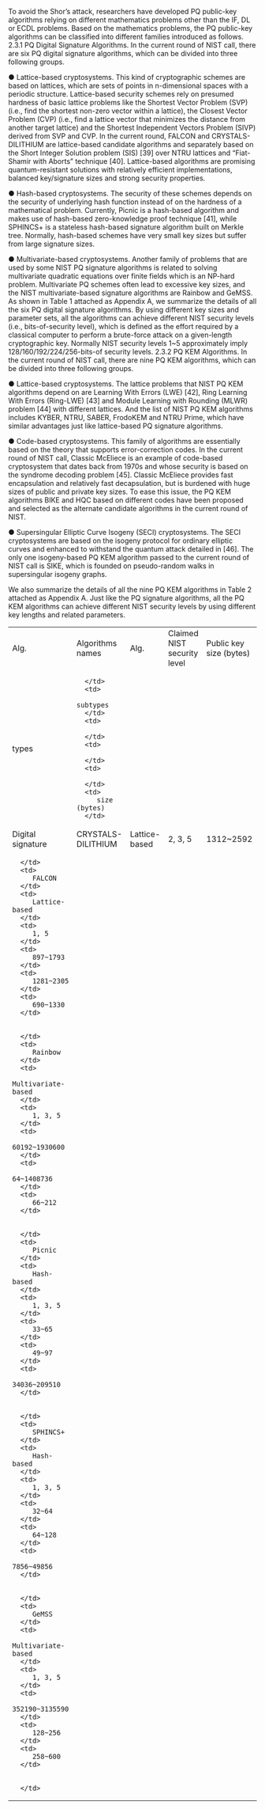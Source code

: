 To avoid the Shor’s attack, researchers have developed PQ public-key algorithms relying on different mathematics problems other than the IF, DL or ECDL problems. Based on the mathematics problems, the PQ public-key algorithms can be classified into different families introduced as follows.
2.3.1 PQ Digital Signature Algorithms. In the current round of NIST call, there are six PQ digital signature algorithms, which can be divided into three following groups.

●	Lattice-based cryptosystems. This kind of cryptographic schemes are based on lattices, which are sets of points in n-dimensional spaces with a periodic structure. Lattice-based security schemes rely on presumed hardness of basic lattice problems like the Shortest Vector Problem (SVP) (i.e., find the shortest non-zero vector within a lattice), the Closest Vector Problem (CVP) (i.e., find a lattice vector that minimizes the distance from another target lattice) and the Shortest Independent Vectors Problem (SIVP) derived from SVP and CVP. In the current round, FALCON and CRYSTALS-DILITHIUM are lattice-based candidate algorithms and separately based on the Short Integer Solution problem (SIS) [39] over NTRU lattices and “Fiat-Shamir with Aborts” technique [40]. Lattice-based algorithms are promising quantum-resistant solutions with relatively efficient implementations, balanced key/signature sizes and strong security properties.

●	Hash-based cryptosystems. The security of these schemes depends on the security of underlying hash function instead of on the hardness of a mathematical problem. Currently, Picnic is a hash-based algorithm and makes use of hash-based zero-knowledge proof technique [41], while SPHINCS+ is a stateless hash-based signature algorithm built on Merkle tree. Normally, hash-based schemes have very small key sizes but suffer from large signature sizes.

●	Multivariate-based cryptosystems. Another family of problems that are used by some NIST PQ signature algorithms is related to solving multivariate quadratic equations over finite fields which is an NP-hard problem. Multivariate PQ schemes often lead to excessive key sizes, and the NIST multivariate-based signature algorithms are Rainbow and GeMSS.
As shown in Table 1 attached as Appendix A, we summarize the details of all the six PQ digital signature algorithms. By using different key sizes and parameter sets, all the algorithms can achieve different NIST security levels (i.e., bits-of-security level), which is defined as the effort required by a classical computer to perform a brute-force attack on a given-length cryptographic key. Normally NIST security levels 1~5 approximately imply 128/160/192/224/256-bits-of security levels.
2.3.2 PQ KEM Algorithms. In the current round of NIST call, there are nine PQ KEM algorithms, which can be divided into three following groups.

●	Lattice-based cryptosystems. The lattice problems that NIST PQ KEM algorithms depend on are Learning With Errors (LWE) [42], Ring Learning With Errors (Ring-LWE) [43] and Module Learning with Rounding (MLWR) problem [44] with different lattices. And the list of NIST PQ KEM algorithms includes KYBER, NTRU, SABER, FrodoKEM and NTRU Prime, which have similar advantages just like lattice-based PQ signature algorithms.

●	Code-based cryptosystems. This family of algorithms are essentially based on the theory that supports error-correction codes. In the current round of NIST call, Classic McEliece is an example of code-based cryptosystem that dates back from 1970s and whose security is based on the syndrome decoding problem [45]. Classic McEliece provides fast encapsulation and relatively fast decapsulation, but is burdened with huge sizes of public and private key sizes. To ease this issue, the PQ KEM algorithms BIKE and HQC based on different codes have been proposed and selected as the alternate candidate algorithms in the current round of NIST.

●	Supersingular Elliptic Curve Isogeny (SECI) cryptosystems. The SECI cryptosystems are based on the isogeny protocol for ordinary elliptic curves and enhanced to withstand the quantum attack detailed in [46]. The only one isogeny-based PQ KEM algorithm passed to the current round of NIST call is SIKE, which is founded on pseudo-random walks in supersingular isogeny graphs.

We also summarize the details of all the nine PQ KEM algorithms in Table 2 attached as Appendix A. Just like the PQ signature algorithms, all the PQ KEM algorithms can achieve different NIST security levels by using different key lengths and related parameters.

<table>
   <tr>
      <td>
         Alg.
      </td>
      <td>
         Algorithms names
      </td>
      <td>
         Alg.
      </td>
      <td>
         Claimed NIST security level
      </td>
      <td>
         Public key size (bytes)
      </td>
      <td>
         Private key size (bytes)
      </td>
      <td>
         Signature
      </td>
   </tr>
   <tr>
      <td>
         types
      </td>
      <td>
         
      </td>
      <td>
         subtypes
      </td>
      <td>
         
      </td>
      <td>
         
      </td>
      <td>
         
      </td>
      <td>
         size (bytes)
      </td>
   </tr>
   <tr>
      <td>
         Digital signature
      </td>
      <td>
         CRYSTALS-DILITHIUM
      </td>
      <td>
         Lattice-based
      </td>
      <td>
         2, 3, 5
      </td>
      <td>
         1312~2592
      </td>
      <td>
         2528~4864
      </td>
      <td>
         2420~4595
      </td>
   </tr>
   <tr>
      <td>
         
      </td>
      <td>
         FALCON
      </td>
      <td>
         Lattice-based
      </td>
      <td>
         1, 5
      </td>
      <td>
         897~1793
      </td>
      <td>
         1281~2305
      </td>
      <td>
         690~1330
      </td>
   </tr>
   <tr>
      <td>
         
      </td>
      <td>
         Rainbow
      </td>
      <td>
         Multivariate-based
      </td>
      <td>
         1, 3, 5
      </td>
      <td>
         60192~1930600
      </td>
      <td>
         64~1408736
      </td>
      <td>
         66~212
      </td>
   </tr>
   <tr>
      <td>
         
      </td>
      <td>
         Picnic
      </td>
      <td>
         Hash-based
      </td>
      <td>
         1, 3, 5
      </td>
      <td>
         33~65
      </td>
      <td>
         49~97
      </td>
      <td>
         34036~209510
      </td>
   </tr>
   <tr>
      <td>
         
      </td>
      <td>
         SPHINCS+
      </td>
      <td>
         Hash-based
      </td>
      <td>
         1, 3, 5
      </td>
      <td>
         32~64
      </td>
      <td>
         64~128
      </td>
      <td>
         7856~49856
      </td>
   </tr>
   <tr>
      <td>
         
      </td>
      <td>
         GeMSS
      </td>
      <td>
         Multivariate-based
      </td>
      <td>
         1, 3, 5
      </td>
      <td>
         352190~3135590
      </td>
      <td>
         128~256
      </td>
      <td>
         258~600
      </td>
   </tr>
   <tr>
      <td>
         
      </td>
   </tr>
</table>


